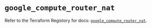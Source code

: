 # `google_compute_router_nat`

Refer to the Terraform Registory for docs: [`google_compute_router_nat`](https://www.terraform.io/docs/providers/google-beta/r/google_compute_router_nat).
